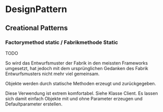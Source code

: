 # DesignPattern
## Creational Patterns
### Factorymethod static / Fabrikmethode Static

TODO

So wird das Entwurfsmuster der Fabrik in den meissten Frameworks umgesetzt, hat jedoch mit dem ursprünglichen Gedanken des Fabrik Entwurfsmusters nicht mehr viel gemeinsam.

Objekte werden durch statische Methoden erzeugt und zurückgegeben.

Diese Verwendung ist extrem komfortabel. Siehe Klasse Client. Es lassen sich damit einfach Objekte mit und ohne Parameter erzeugen und Defaultparameter erstellen.